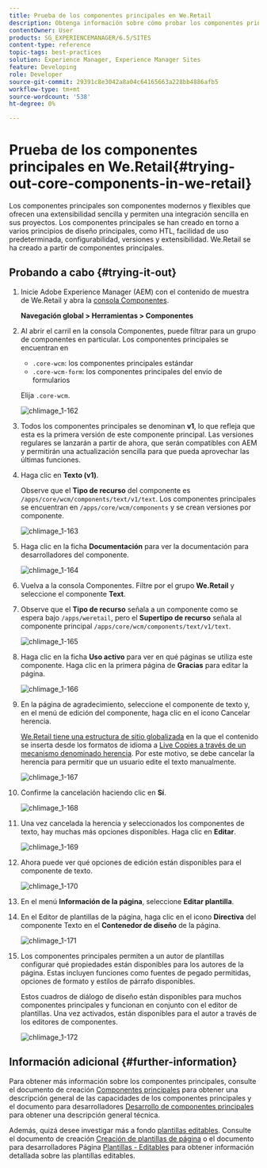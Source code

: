 ```yaml
---
title: Prueba de los componentes principales en We.Retail
description: Obtenga información sobre cómo probar los componentes principales en Adobe Experience Manager mediante We.Retail.
contentOwner: User
products: SG_EXPERIENCEMANAGER/6.5/SITES
content-type: reference
topic-tags: best-practices
solution: Experience Manager, Experience Manager Sites
feature: Developing
role: Developer
source-git-commit: 29391c8e3042a8a04c64165663a228bb4886afb5
workflow-type: tm+mt
source-wordcount: '538'
ht-degree: 0%

---
```


# Prueba de los componentes principales en We.Retail{#trying-out-core-components-in-we-retail}

Los componentes principales son componentes modernos y flexibles que ofrecen una extensibilidad sencilla y permiten una integración sencilla en sus proyectos. Los componentes principales se han creado en torno a varios principios de diseño principales, como HTL, facilidad de uso predeterminada, configurabilidad, versiones y extensibilidad. We.Retail se ha creado a partir de componentes principales.

## Probando a cabo {#trying-it-out}

1. Inicie Adobe Experience Manager (AEM) con el contenido de muestra de We.Retail y abra la [consola Componentes](/help/sites-authoring/default-components-console.md).

   **Navegación global > Herramientas > Componentes**

1. Al abrir el carril en la consola Componentes, puede filtrar para un grupo de componentes en particular. Los componentes principales se encuentran en

   * `.core-wcm`: los componentes principales estándar
   * `.core-wcm-form`: los componentes principales del envío de formularios

   Elija `.core-wcm`.

   ![chlimage_1-162](assets/chlimage_1-162.png)

1. Todos los componentes principales se denominan **v1**, lo que refleja que esta es la primera versión de este componente principal. Las versiones regulares se lanzarán a partir de ahora, que serán compatibles con AEM y permitirán una actualización sencilla para que pueda aprovechar las últimas funciones.
1. Haga clic en **Texto (v1)**.

   Observe que el **Tipo de recurso** del componente es `/apps/core/wcm/components/text/v1/text`. Los componentes principales se encuentran en `/apps/core/wcm/components` y se crean versiones por componente.

   ![chlimage_1-163](assets/chlimage_1-163.png)

1. Haga clic en la ficha **Documentación** para ver la documentación para desarrolladores del componente.

   ![chlimage_1-164](assets/chlimage_1-164.png)

1. Vuelva a la consola Componentes. Filtre por el grupo **We.Retail** y seleccione el componente **Text**.
1. Observe que el **Tipo de recurso** señala a un componente como se espera bajo `/apps/weretail`, pero el **Supertipo de recurso** señala al componente principal `/apps/core/wcm/components/text/v1/text`.

   ![chlimage_1-165](assets/chlimage_1-165.png)

1. Haga clic en la ficha **Uso activo** para ver en qué páginas se utiliza este componente. Haga clic en la primera página de **Gracias** para editar la página.

   ![chlimage_1-166](assets/chlimage_1-166.png)

1. En la página de agradecimiento, seleccione el componente de texto y, en el menú de edición del componente, haga clic en el icono Cancelar herencia.

   [We.Retail tiene una estructura de sitio globalizada](/help/sites-developing/we-retail-globalized-site-structure.md) en la que el contenido se inserta desde los formatos de idioma a [Live Copies a través de un mecanismo denominado herencia](/help/sites-administering/msm.md). Por este motivo, se debe cancelar la herencia para permitir que un usuario edite el texto manualmente.

   ![chlimage_1-167](assets/chlimage_1-167.png)

1. Confirme la cancelación haciendo clic en **Sí**.

   ![chlimage_1-168](assets/chlimage_1-168.png)

1. Una vez cancelada la herencia y seleccionados los componentes de texto, hay muchas más opciones disponibles. Haga clic en **Editar**.

   ![chlimage_1-169](assets/chlimage_1-169.png)

1. Ahora puede ver qué opciones de edición están disponibles para el componente de texto.

   ![chlimage_1-170](assets/chlimage_1-170.png)

1. En el menú **Información de la página**, seleccione **Editar plantilla**.
1. En el Editor de plantillas de la página, haga clic en el icono **Directiva** del componente Texto en el **Contenedor de diseño** de la página.

   ![chlimage_1-171](assets/chlimage_1-171.png)

1. Los componentes principales permiten a un autor de plantillas configurar qué propiedades están disponibles para los autores de la página. Estas incluyen funciones como fuentes de pegado permitidas, opciones de formato y estilos de párrafo disponibles.

   Estos cuadros de diálogo de diseño están disponibles para muchos componentes principales y funcionan en conjunto con el editor de plantillas. Una vez activados, están disponibles para el autor a través de los editores de componentes.

   ![chlimage_1-172](assets/chlimage_1-172.png)

## Información adicional {#further-information}

Para obtener más información sobre los componentes principales, consulte el documento de creación [Componentes principales](https://experienceleague.adobe.com/docs/experience-manager-core-components/using/introduction.html?lang=es) para obtener una descripción general de las capacidades de los componentes principales y el documento para desarrolladores [Desarrollo de componentes principales](https://experienceleague.adobe.com/docs/experience-manager-core-components/using/developing/overview.html) para obtener una descripción general técnica.

Además, quizá desee investigar más a fondo [plantillas editables](/help/sites-developing/we-retail-editable-templates.md). Consulte el documento de creación [Creación de plantillas de página](/help/sites-authoring/templates.md) o el documento para desarrolladores Página [Plantillas - Editables](/help/sites-developing/page-templates-editable.md) para obtener información detallada sobre las plantillas editables.
